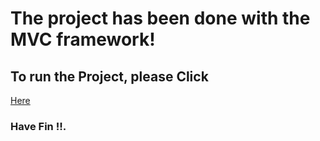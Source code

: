 # The project has been done with the MVC framework!
## To run the Project, please Click 
[Here](https://yousefalsatouf.github.io/hackers-poulette/)
### Have Fin !!.
